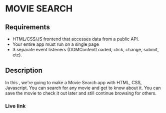 # MOVIE SEARCH
## Requirements

- HTML/CSS/JS frontend that accesses data from a public API.
- Your entire app must run on a single page
- 3 separate event listeners (DOMContentLoaded, click, change, submit, etc).


## Description

In this , we're going to make a Movie Search app with HTML, CSS, Javascript. You can search 
for any movie and get to know about it. You can save the movie to check it out later and still continue 
browsing for others.

### Live link 
